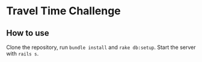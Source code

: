 # Travel Time Challenge


## How to use

Clone the repository, run `bundle install` and `rake db:setup`. Start the server with `rails s`.

